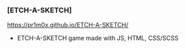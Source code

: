 ### [ETCH-A-SKETCH]
https://pr1m0x.github.io/ETCH-A-SKETCH/
- ETCH-A-SKETCH game made with JS, HTML, CSS/SCSS
